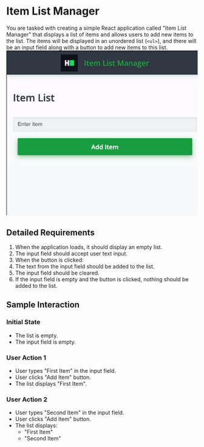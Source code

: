 # Item List Manager

You are tasked with creating a simple React application called "Item List Manager" that displays a list of items and allows users to add new items to the list. The items will be displayed in an unordered list (`<ul>`), and there will be an input field along with a button to add new items to this list.
![](./6e5a95cb-de88-41e4-9815-249568c3aa68.gif)

## Detailed Requirements

1. When the application loads, it should display an empty list.
2. The input field should accept user text input.
3. When the button is clicked:
4. The text from the input field should be added to the list.
5. The input field should be cleared.
6. If the input field is empty and the button is clicked, nothing should be added to the list.

## Sample Interaction

### Initial State

- The list is empty.
- The input field is empty.

### User Action 1

- User types "First Item" in the input field.
- User clicks "Add Item" button.
- The list displays "First Item".

### User Action 2

- User types "Second Item" in the input field.
- User clicks "Add Item" button.
- The list displays:
  - "First Item"
  - "Second Item"
